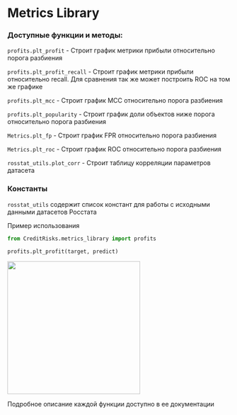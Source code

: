 # Metrics Library

### Доступные функции и методы:

`profits.plt_profit` - Строит график метрики прибыли относительно порога разбиения

`profits.plt_profit_recall`  - Строит график метрики прибыли относительно recall. Для сравнения так же может построить ROC на том же графике

`profits.plt_mcc` - Строит график MCC относительно порога разбиения

`profits.plt_popularity` - Строит график доли объектов ниже порога относительно порога разбиения

`Metrics.plt_fp` - Строит график FPR относительно порога разбиения

`Metrics.plt_roc` - Строит график ROC относительно порога разбиения

`rosstat_utils.plot_corr` - Строит таблицу корреляции параметров датасета

### Константы

 `rosstat_utils` содержит список констант для работы с исходными данными датасетов Росстата

Пример использования

```python
from CreditRisks.metrics_library import profits

profits.plt_profit(target, predict)
```

<img src=https://user-images.githubusercontent.com/23531231/76706037-a9340200-66f5-11ea-8719-eb3958dfcf55.png width="300">

Подробное описание каждой функции доступно в ее документации
